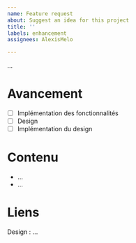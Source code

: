 ```yaml
---
name: Feature request
about: Suggest an idea for this project
title: ''
labels: enhancement
assignees: AlexisMelo

---
```


[comment]: <> (Description à écrire juste ici à la place des " ... ")
...

# Avancement 

- [ ] Implémentation des fonctionnalités
- [ ] Design
- [ ] Implémentation du design

# Contenu

- ...
- ...

# Liens

Design : ...
